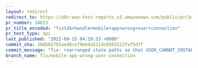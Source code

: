 ```yaml
---
layout: redirect
redirect_to: https://a8c-woo-test-reports.s3.amazonaws.com/public/pr/34653/api/index.html
pr_number: 34653
pr_title_encoded: "fix%3A+handle+mobile+app+wrong+user+connection"
pr_test_type: api
last_published: "2022-09-15 04:29:33 +0000"
commit_sha: 3b6b62765ae48ce79eb4a511dc0593222faf5d7f
commit_message: "fix: rearranged state paths so that USER_CANNOT_INSTALL takes precedence"
branch_name: fix/mobile-app-wrong-user-connection
---
```


